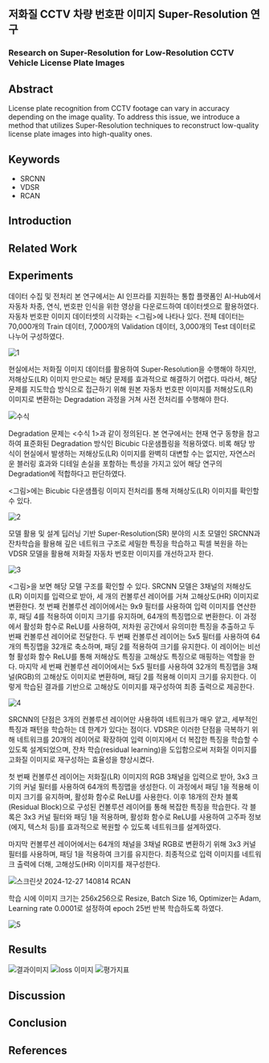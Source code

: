 ## 저화질 CCTV 차량 번호판 이미지 Super-Resolution 연구
### Research on Super-Resolution for Low-Resolution CCTV Vehicle License Plate Images


## Abstract
License plate recognition from CCTV footage can vary in accuracy depending on the image quality. To address this issue, we introduce a method that utilizes Super-Resolution techniques to reconstruct low-quality license plate images into high-quality ones.

## Keywords

- SRCNN
- VDSR
- RCAN

## Introduction

## Related Work

## Experiments

데이터 수집 및 전처리 
본 연구에서는 AI 인프라를 지원하는 통합 플랫폼인 AI-Hub에서 자동차 차종, 연식, 번호판 인식을 위한 영상을 다운로드하여 데이터셋으로 활용하였다. 자동차 번호판 이미지 데이터셋의 시각화는 <그림>에 나타나 있다. 전체 데이터는 70,000개의 Train 데이터, 7,000개의 Validation 데이터, 3,000개의 Test 데이터로 나누어 구성하였다. 

![1](https://github.com/user-attachments/assets/46e06b59-ba25-4c16-ae3c-27bd9224c469)

현실에서는 저화질 이미지 데이터를 활용하여 Super-Resolution을 수행해야 하지만, 저해상도(LR) 이미지 만으로는 해당 문제를 효과적으로 해결하기 어렵다. 따라서, 해당 문제를 지도학습 방식으로 접근하기 위해 원본 자동차 번호판 이미지를 저해상도(LR) 이미지로 변환하는 Degradation 과정을 거쳐 사전 전처리를 수행해야 한다.

![수식](https://github.com/user-attachments/assets/275ca8a6-97f5-42d2-96d3-9d6df45bf44a)

Degradation 문제는 <수식 1>과 같이 정의된다.  본 연구에서는 현재 연구 동향을 참고하여 표준화된 Degradation 방식인 Bicubic 다운샘플링을 적용하였다. 비록 해당 방식이 현실에서 발생하는 저해상도(LR) 이미지를 완벽히 대변할 수는 없지만, 자연스러운 블러링 효과와 디테일 손실을 포함하는 특성을 가지고 있어 해당 연구의 Degradation에 적합하다고 판단하였다.


<그림>에는 Bicubic 다운샘플링 이미지 전처리를 통해 저해상도(LR) 이미지를 확인할 수 있다.

![2](https://github.com/user-attachments/assets/dc8da6a1-c180-479a-b2e7-6f957b637905)

모델 활용 및 설계
딥러닝 기반 Super-Resolution(SR) 분야의 시초 모델인 SRCNN과 잔차학습을 활용해 깊은 네트워크 구조로 세밀한 특징을 학습하고 픽셀 복원을 하는 VDSR 모델을 활용해 저화질 자동차 번호판 이미지를 개선하고자 한다.

![3](https://github.com/user-attachments/assets/7d0dfb1c-de32-4eb5-8a92-3c98b3bcb396)

<그림>을 보면 해당 모델 구조를 확인할 수 있다. SRCNN 모델은 3채널의 저해상도(LR) 이미지를 입력으로 받아, 세 개의 컨볼루션 레이어를 거쳐 고해상도(HR) 이미지로 변환한다. 첫 번째 컨볼루션 레이어에서는 9x9 필터를 사용하여 입력 이미지를 연산한 후, 패딩 4를 적용하여 이미지 크기를 유지하며, 64개의 특징맵으로 변환한다. 이 과정에서 활성화 함수로 ReLU를 사용하여, 저차원 공간에서 유의미한 특징을 추출하고 두 번째 컨볼루션 레이어로 전달한다.
두 번째 컨볼루션 레이어는 5x5 필터를 사용하여 64개의 특징맵을 32개로 축소하며, 패딩 2를 적용하여 크기를 유지한다. 이 레이어는 비선형 활성화 함수 ReLU를 통해 저해상도 특징을 고해상도 특징으로 매핑하는 역할을 한다.
마지막 세 번째 컨볼루션 레이어에서는 5x5 필터를 사용하여 32개의 특징맵을 3채널(RGB)의 고해상도 이미지로 변환하며, 패딩 2를 적용해 이미지 크기를 유지한다. 이렇게 학습된 결과를 기반으로 고해상도 이미지를 재구성하여 최종 출력으로 제공한다.

![4](https://github.com/user-attachments/assets/d1381120-14bb-43a8-89bd-3d609fa54787)

SRCNN의 단점은 3개의 컨볼루션 레이어만 사용하여 네트워크가 매우 얕고, 세부적인 특징과 패턴을 학습하는 데 한계가 있다는 점이다. VDSR은 이러한 단점을 극복하기 위해 네트워크를 20개의 레이어로 확장하여 입력 이미지에서 더 복잡한 특징을 학습할 수 있도록 설계되었으며, 잔차 학습(residual learning)을 도입함으로써 저화질 이미지를 고화질 이미지로 재구성하는 효율성을 향상시켰다.

첫 번째 컨볼루션 레이어는 저화질(LR) 이미지의 RGB 3채널을 입력으로 받아, 3x3 크기의 커널 필터를 사용하여 64개의 특징맵을 생성한다. 이 과정에서 패딩 1을 적용해 이미지 크기를 유지하며, 활성화 함수로 ReLU를 사용한다.
이후 18개의 잔차 블록(Residual Block)으로 구성된 컨볼루션 레이어를 통해 복잡한 특징을 학습한다. 각 블록은 3x3 커널 필터와 패딩 1을 적용하며, 활성화 함수로 ReLU를 사용하여 고주파 정보(에지, 텍스처 등)를 효과적으로 복원할 수 있도록 네트워크를 설계하였다.

마지막 컨볼루션 레이어에서는 64개의 채널을 3채널 RGB로 변환하기 위해 3x3 커널 필터를 사용하며, 패딩 1을 적용하여 크기를 유지한다. 최종적으로 입력 이미지를 네트워크 출력에 더해, 고해상도(HR) 이미지를 재구성한다.

![스크린샷 2024-12-27 140814](https://github.com/user-attachments/assets/d1f818a9-2e64-4a3d-8372-60d02fe68e74)
RCAN


학습 시에 이미지 크기는 256x256으로 Resize, Batch Size 16, Optimizer는 Adam, Learning rate 0.0001로 설정하여 epoch 25번 반복 학습하도록 하였다.

![5](https://github.com/user-attachments/assets/88f06bcc-094c-4be5-9df6-c9ea6ea6d7b5)



## Results

![결과이미지](https://github.com/user-attachments/assets/564ce706-64bc-4a05-9140-d36c5ffff195)
![loss 이미지](https://github.com/user-attachments/assets/de841487-91d8-45cc-8b2a-eecda9bd6acd)
![평가지표](https://github.com/user-attachments/assets/ee6fb69a-f545-43f4-86c2-1f9c774281f3)

## Discussion

## Conclusion

## References
